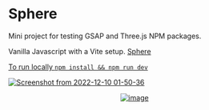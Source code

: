 # Sphere

<p>Mini project for testing GSAP and Three.js NPM packages.</p>
<p>Vanilla Javascript with a Vite setup. <a href="https://janisjuniors.github.io/sphere/"> Sphere</p>

<p>To run locally <code>npm install && npm run dev</code></p>

![Screenshot from 2022-12-10 01-50-36](https://user-images.githubusercontent.com/104723218/206814012-d9e79c5d-7483-4f3e-8553-b035fff41d1c.png)

<div align="center">

![image](https://user-images.githubusercontent.com/104723218/206814139-7a633d91-97b4-41c1-8d3e-83dd885452c0.png)

</div>
